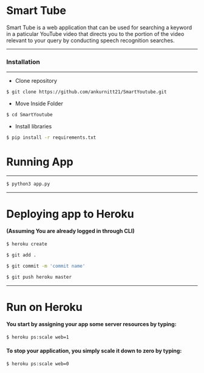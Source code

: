 # Smart Tube

Smart Tube is a web application that can be used for searching a keyword in a paticular YouTube video that directs you to the portion of the video relevant to your query by conducting speech recognition searches.
***
  
### Installation
***
- Clone repository
```sh
$ git clone https://github.com/ankurnitt21/SmartYoutube.git
```
- Move Inside Folder
```sh
$ cd SmartYoutube
```
- Install libraries
```sh
$ pip install -r requirements.txt
```
# Running App
***
```sh
$ python3 app.py
```
***
# Deploying app to Heroku
#### (Assuming You are already logged in through CLI)
```sh
$ heroku create
```
```sh
$ git add .
```
```sh
$ git commit -m 'commit name'
```
```sh
$ git push heroku master
```
***
# Run on Heroku
#### You start by assigning your app some server resources by typing:
```sh
$ heroku ps:scale web=1
```
#### To stop your application, you simply scale it down to zero by typing:

```sh
$ heroku ps:scale web=0
```
